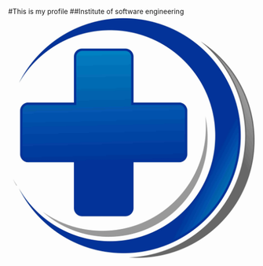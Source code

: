 #This is my profile
##Institute of software engineering
![Image of BlueCross](assets/images/Medical-cross-symbol-logo-by-DEEMKA-STUDIO-2.jpg)